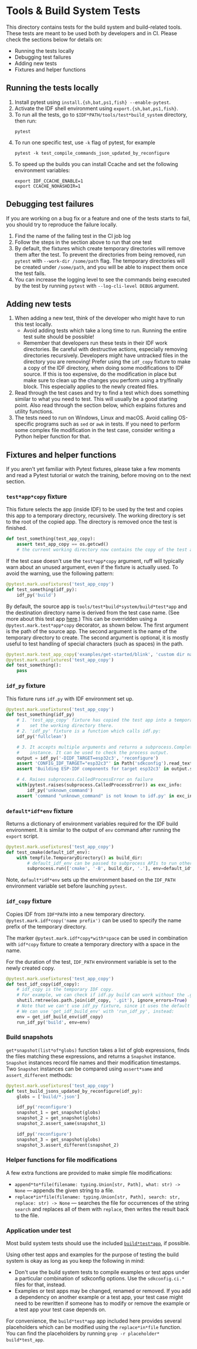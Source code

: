 # Tools & Build System Tests

This directory contains tests for the build system and build-related tools. These tests are meant to be used both by developers and in CI. Please check the sections below for details on:

- Running the tests locally
- Debugging test failures
- Adding new tests
- Fixtures and helper functions

## Running the tests locally

1. Install pytest using `install.{sh,bat,ps1,fish} --enable-pytest`.
1. Activate the IDF shell environment using `export.{sh,bat,ps1,fish}`.
1. To run all the tests, go to `$IDF*PATH/tools/test*build_system` directory, then run:
    ```
    pytest
    ```
1. To run one specific test, use `-k` flag of pytest, for example
    ```
    pytest -k test_compile_commands_json_updated_by_reconfigure
    ```
1. To speed up the builds you can install Ccache and set the following environment variables:
    ```
    export IDF_CCACHE_ENABLE=1
    export CCACHE_NOHASHDIR=1
    ```

## Debugging test failures

If you are working on a bug fix or a feature and one of the tests starts to fail, you should try to reproduce the failure locally.

1. Find the name of the failing test in the CI job log
1. Follow the steps in the section above to run that one test
1. By default, the fixtures which create temporary directories will remove them after the test. To prevent the directories from being removed, run `pytest` with `--work-dir /some/path` flag. The temporary directories will be created under `/some/path`, and you will be able to inspect them once the test fails.
1. You can increase the logging level to see the commands being executed by the test by running `pytest` with `--log-cli-level DEBUG` argument.

## Adding new tests

1. When adding a new test, think of the developer who might have to run this test locally.
   - Avoid adding tests which take a long time to run. Running the entire test suite should be possible!
   - Remember that developers run these tests in their IDF work directories. Be careful with destructive actions, especially removing directories recursively. Developers might have untracked files in the directory you are removing! Prefer using the `idf_copy` fixture to make a copy of the IDF directory, when doing some modifications to IDF source. If this is too expensive, do the modification in place but make sure to clean up the changes you perform using a try/finally block. This especially applies to the newly created files.
1. Read through the test cases and try to find a test which does something similar to what you need to test. This will usually be a good starting point. Also read through the section below, which explains fixtures and utility functions.
1. The tests need to run on Windows, Linux and macOS. Avoid calling OS-specific programs such as `sed` or `awk` in tests. If you need to perform some complex file modification in the test case, consider writing a Python helper function for that.

## Fixtures and helper functions

If you aren't yet familiar with Pytest fixtures, please take a few moments and read a Pytest tutorial or watch the training, before moving on to the next section.

### `test*app*copy` fixture

This fixture selects the app (inside IDF) to be used by the test and copies this app to a temporary directory, recursively. The working directory is set to the root of the copied app. The directory is removed once the test is finished.

```python
def test_something(test_app_copy):
    assert test_app_copy == os.getcwd()
    # the current working directory now contains the copy of the test app
```

If the test case doesn't use the `test*app*copy` argument, ruff will typically warn about an unused argument, even if the fixture is actually used. To avoid the warning, use the following pattern:

```python
@pytest.mark.usefixtures('test_app_copy')
def test_something(idf_py):
    idf_py('build')
```

By default, the source app is `tools/test*build*system/build*test*app` and the destination directory name is derived from the test case name. (See more about this test app [here](#application-under-test).) This can be overridden using a `@pytest.mark.test*app*copy` decorator, as shown below. The first argument is the path of the source app. The second argument is the name of the temporary directory to create. The second argument is optional, it is mostly useful to test handling of special characters (such as spaces) in the path.

```python
@pytest.mark.test_app_copy('examples/get-started/blink', 'custom dir name')
@pytest.mark.usefixtures('test_app_copy')
def test_something():
    pass
```

### `idf_py` fixture

This fixture runs `idf.py` with IDF environment set up.

```python
@pytest.mark.usefixtures('test_app_copy')
def test_something(idf_py)
    # 1. 'test_app_copy' fixture has copied the test app into a temporary directory and
    #    set the working directory there.
    # 2. 'idf_py' fixture is a function which calls idf.py:
    idf_py('fullclean')

    # 3. It accepts multiple arguments and returns a subprocess.CompletedProcess
    #    instance. It can be used to check the process output.
    output = idf_py('-DIDF_TARGET=esp32c3', 'reconfigure')
    assert 'CONFIG_IDF_TARGET="esp32c3"' in Path('sdkconfig').read_text()
    assert 'Building ESP-IDF components for target esp32c3' in output.stdout

    # 4. Raises subprocess.CalledProcessError on failure
    with(pytest.raises(subprocess.CalledProcessError)) as exc_info:
        idf_py('unknown_command')
    assert 'command "unknown_command" is not known to idf.py' in exc_info.value.stderr
```

### `default*idf*env` fixture

Returns a dictionary of environment variables required for the IDF build environment. It is similar to the output of `env` command after running the `export` script.

```python
@pytest.mark.usefixtures('test_app_copy')
def test_cmake(default_idf_env):
    with tempfile.TemporaryDirectory() as build_dir:
        # default_idf_env can be passed to subprocess APIs to run other tools
        subprocess.run(['cmake', '-B', build_dir, '.'], env=default_idf_env, check=True)
```

Note, `default*idf*env` sets up the environment based on the `IDF_PATH` environment variable set before launching `pytest`.

### `idf_copy` fixture

Copies IDF from `IDF*PATH` into a new temporary directory. `@pytest.mark.idf*copy('name prefix')` can be used to specify the name prefix of the temporary directory.

The marker `@pytest.mark.idf*copy*with*space` can be used in combination with `idf*copy` fixture to create a temporary directory with a space in the name.

For the duration of the test, `IDF_PATH` environment variable is set to the newly created copy.

```python
@pytest.mark.usefixtures('test_app_copy')
def test_idf_copy(idf_copy):
    # idf_copy is the temporary IDF copy.
    # For example, we can check if idf.py build can work without the .git directory:
    shutil.rmtree(os.path.join(idf_copy, '.git'), ignore_errors=True)
    # Note that we can't use idf_py fixture, since it uses the default IDF path.
    # We can use 'get_idf_build_env' with 'run_idf_py', instead:
    env = get_idf_build_env(idf_copy)
    run_idf_py('build', env=env)
```

### Build snapshots

`get*snapshot(list*of*globs)` function takes a list of glob expressions, finds the files matching these expressions, and returns a `Snapshot` instance. `Snapshot` instances record file names and their modification timestamps. Two `Snapshot` instances can be compared using `assert*same` and `assert_different` methods:

```python
@pytest.mark.usefixtures('test_app_copy')
def test_build_jsons_updated_by_reconfigure(idf_py):
    globs = ['build/*.json']

    idf_py('reconfigure')
    snapshot_1 = get_snapshot(globs)
    snapshot_2 = get_snapshot(globs)
    snapshot_2.assert_same(snapshot_1)

    idf_py('reconfigure')
    snapshot_3 = get_snapshot(globs)
    snapshot_3.assert_different(snapshot_2)
```

### Helper functions for file modifications

A few extra functions are provided to make simple file modifications:

* `append*to*file(filename: typing.Union[str, Path], what: str) -> None` — appends the given string to a file.
* `replace*in*file(filename: typing.Union[str, Path], search: str, replace: str) -> None` — searches the file for occurrences of the string `search` and replaces all of them with `replace`, then writes the result back to the file.

### Application under test

Most build system tests should use the included [`build*test*app`](build*test*app/), if possible.

Using other test apps and examples for the purpose of testing the build system is okay as long as you keep the following in mind:

* Don't use the build system tests to compile examples or test apps under a particular combination of sdkconfig options. Use the `sdkconfig.ci.*` files for that, instead.
* Examples or test apps may be changed, renamed or removed. If you add a dependency on another example or a test app, your test case might need to be rewritten if someone has to modify or remove the example or a test app your test case depends on.

For convenience, the `build*test*app` app included here provides several placeholders which can be modified using the `replace*in*file` function. You can find the placeholders by running `grep -r placeholder* build*test_app`.
